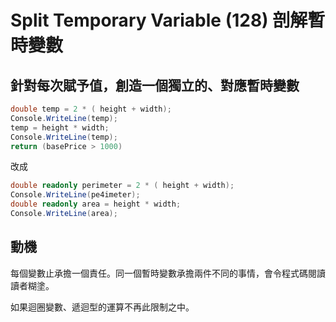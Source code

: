 # Split Temporary Variable (128) 剖解暫時變數

## 針對每次賦予值，創造一個獨立的、對應暫時變數

``` cs
double temp = 2 * ( height + width);
Console.WriteLine(temp);
temp = height * width;
Console.WriteLine(temp);
return (basePrice > 1000)
```

改成

``` cs
double readonly perimeter = 2 * ( height + width);
Console.WriteLine(pe4imeter);
double readonly area = height * width;
Console.WriteLine(area);
```

## 動機

每個變數止承擔一個責任。同一個暫時變數承擔兩件不同的事情，會令程式碼閱讀讀者糊塗。

如果迴圈變數、遞迴型的運算不再此限制之中。